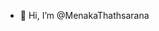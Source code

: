 - 👋 Hi, I’m @MenakaThathsarana

<!---
MenakaThathsarana/MenakaThathsarana is a ✨ special ✨ repository because its `README.md` (this file) appears on your GitHub profile.
You can click the Preview link to take a look at your changes.
--->
